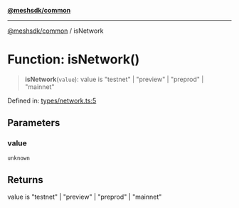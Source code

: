 [**@meshsdk/common**](../README.md)

***

[@meshsdk/common](../globals.md) / isNetwork

# Function: isNetwork()

> **isNetwork**(`value`): value is "testnet" \| "preview" \| "preprod" \| "mainnet"

Defined in: [types/network.ts:5](https://github.com/MeshJS/mesh/blob/1abde1553cbd7cf2cf4e40197fc0de9e4a7d0f49/packages/mesh-common/src/types/network.ts#L5)

## Parameters

### value

`unknown`

## Returns

value is "testnet" \| "preview" \| "preprod" \| "mainnet"
